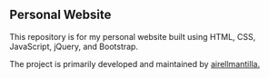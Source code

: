 ## Personal Website

This repository is for my personal website built using HTML, CSS, JavaScript, jQuery, and Bootstrap.

The project is primarily developed and maintained by <a href="https://github.com/airellmantilla">airellmantilla</href>.
